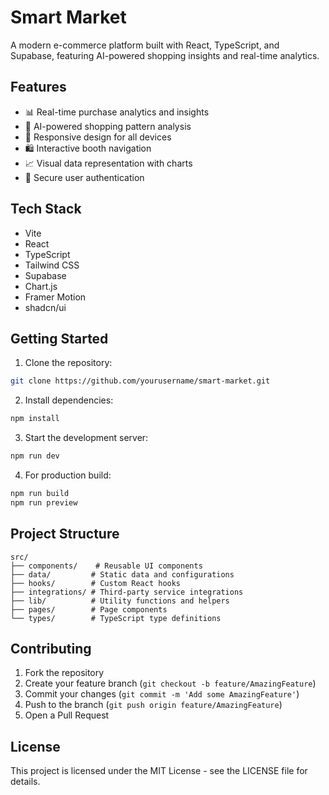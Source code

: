 
# Smart Market

A modern e-commerce platform built with React, TypeScript, and Supabase, featuring AI-powered shopping insights and real-time analytics.

## Features

- 📊 Real-time purchase analytics and insights
- 🤖 AI-powered shopping pattern analysis
- 📱 Responsive design for all devices
- 🛍️ Interactive booth navigation
- 📈 Visual data representation with charts
- 🔐 Secure user authentication

## Tech Stack

- Vite
- React
- TypeScript
- Tailwind CSS
- Supabase
- Chart.js
- Framer Motion
- shadcn/ui

## Getting Started

1. Clone the repository:
```bash
git clone https://github.com/yourusername/smart-market.git
```

2. Install dependencies:
```bash
npm install
```

3. Start the development server:
```bash
npm run dev
```

4. For production build:
```bash
npm run build
npm run preview
```

## Project Structure

```
src/
├── components/    # Reusable UI components
├── data/         # Static data and configurations
├── hooks/        # Custom React hooks
├── integrations/ # Third-party service integrations
├── lib/          # Utility functions and helpers
├── pages/        # Page components
└── types/        # TypeScript type definitions
```

## Contributing

1. Fork the repository
2. Create your feature branch (`git checkout -b feature/AmazingFeature`)
3. Commit your changes (`git commit -m 'Add some AmazingFeature'`)
4. Push to the branch (`git push origin feature/AmazingFeature`)
5. Open a Pull Request

## License

This project is licensed under the MIT License - see the LICENSE file for details.
